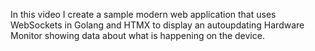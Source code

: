 In this video I create a sample modern web application that uses 
WebSockets in Golang and HTMX to display an autoupdating 
Hardware Monitor showing data about what is happening on the device.